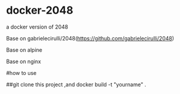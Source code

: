 # docker-2048
a docker version of 2048

Base on gabrielecirulli/2048(https://github.com/gabrielecirulli/2048) 

Base on alpine 

Base on nginx

#how to use

##git clone this project ,and docker build -t "yourname" .

